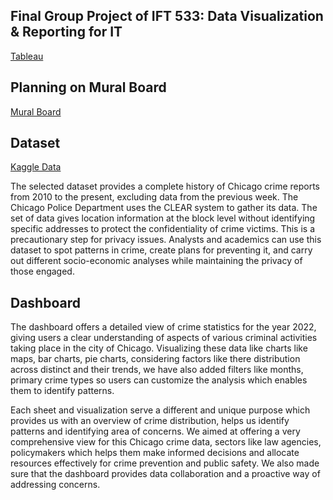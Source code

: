 ## Final Group Project of IFT 533: Data Visualization & Reporting for IT
[Tableau](https://public.tableau.com/views/ChicagoCrimerate2022/Story?:language=en-US&:sid=&:display_count=n&:origin=viz_share_link)

## Planning on Mural Board
[Mural Board](https://app.mural.co/t/dvprojectteam254922/m/dvprojectteam254922/1712262985300/bbd17248ab82d3de137eb9800d671a553a2374bc?sender=uc22c74ebaa73e050e3c94325)

## Dataset 
[Kaggle Data](https://www.kaggle.com/datasets/onlyrohit/crimes-in-chicago)

The selected dataset provides a complete history of Chicago crime reports from 2010 to the present, excluding data from the previous week. The Chicago Police Department uses the CLEAR system to gather its data. The set of data gives location information at the block level without identifying specific addresses to protect the confidentiality of crime victims. This is a precautionary step for privacy issues. Analysts and academics can use this dataset to spot patterns in crime, create plans for preventing it, and carry out different socio-economic analyses while maintaining the privacy of those engaged.

## Dashboard
The dashboard offers a detailed view of crime statistics for the year 2022, giving users a clear understanding of aspects of various criminal activities taking place in the city of Chicago. Visualizing these data like charts like maps, bar charts, pie charts, considering factors like there distribution across distinct and their trends, we have also added filters like months, primary crime types so users can customize the analysis which enables them to identify patterns.

Each sheet and visualization serve a different and unique purpose which provides us with an overview of crime distribution, helps us identify patterns and identifying area of concerns. We aimed at offering a very comprehensive view for this Chicago crime data, sectors like law agencies, policymakers which helps them make informed decisions and allocate resources effectively for crime prevention and public safety. We also made sure that the dashboard provides data collaboration and a proactive way of addressing concerns.
